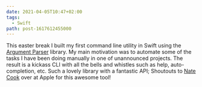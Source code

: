 ```yaml
---
date: 2021-04-05T10:47+02:00
tags:
  - Swift
path: post-1617612455000
---
```


This easter break I built my first command line utility in Swift using the [Argument Parser](https://github.com/apple/swift-argument-parser) library. My main motivation was to automate some of the tasks I have been doing manually in one of unannounced projects. The result is a kickass CLI with all the bells and whistles such as help, auto-completion, etc. Such a lovely library with a fantastic API; Shoutouts to [Nate Cook](https://twitter.com/nnnnnnnn) over at Apple for this awesome tool!
